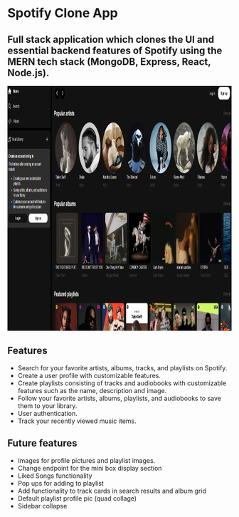 # Spotify Clone App

## Full stack application which clones the UI and essential backend features of Spotify using the MERN tech stack (MongoDB, Express, React, Node.js).

<img src="spotify-clone-app-pic.png" alt="Spotify Clone App" width="800" height="550">

## Features
- Search for your favorite artists, albums, tracks, and playlists on Spotify.
- Create a user profile with customizable features.
- Create playlists consisting of tracks and audiobooks with customizable features such as the name, description and image.
- Follow your favorite artists, albums, playlists, and audiobooks to save them to your library.
- User authentication.
- Track your recently viewed music items.

## Future features
- Images for profile pictures and playlist images.
- Change endpoint for the mini box display section
- Liked Songs functionality
- Pop ups for adding to playlist
- Add functionality to track cards in search results and album grid 
- Default playlist profile pic (quad collage)
- Sidebar collapse
